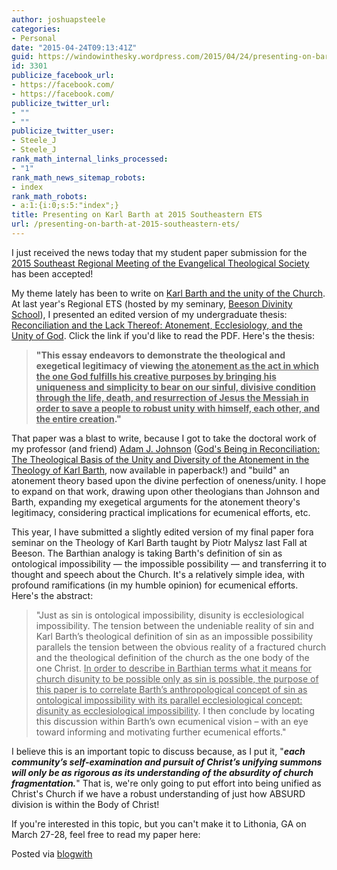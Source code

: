 ```yaml
---
author: joshuapsteele
categories:
- Personal
date: "2015-04-24T09:13:41Z"
guid: https://windowinthesky.wordpress.com/2015/04/24/presenting-on-barth-at-2015-southeastern-ets/
id: 3301
publicize_facebook_url:
- https://facebook.com/
- https://facebook.com/
publicize_twitter_url:
- ""
- ""
publicize_twitter_user:
- Steele_J
- Steele_J
rank_math_internal_links_processed:
- "1"
rank_math_news_sitemap_robots:
- index
rank_math_robots:
- a:1:{i:0;s:5:"index";}
title: Presenting on Karl Barth at 2015 Southeastern ETS
url: /presenting-on-barth-at-2015-southeastern-ets/
---
```


I just received the news today that my student paper submission for the [2015 Southeast Regional Meeting of the Evangelical Theological Society](https://lru.hobsonsradius.com/ssc/eform/N70x7m7aEx6G0x67128L.ssc) has been accepted!

My theme lately has been to write on <u>Karl Barth and the unity of the Church</u>. At last year's Regional ETS (hosted by my seminary, [Beeson Divinity School](http://www.beesondivinity.com/)), I presented an edited version of my undergraduate thesis: [Reconciliation and the Lack Thereof: Atonement, Ecclesiology, and the Unity of God](https://joshuapsteele.com/wp-content/uploads/2014/03/steele-southeast-ets-2014-paper-final-presesntation-edit.pdf). Click the link if you'd like to read the PDF. Here's the thesis:

> **"This essay endeavors to demonstrate the theological and exegetical legitimacy of viewing <u>the atonement as the act in which the one God fulfills his creative purposes by bringing his uniqueness and simplicity to bear on our sinful, divisive condition through the life, death, and resurrection of Jesus the Messiah in order to save a people to robust unity with himself, each other, and the entire creation</u>."**

That paper was a blast to write, because I got to take the doctoral work of my professor (and friend) [Adam J. Johnson](http://academics.biola.edu/torrey/about/people/faculty/adam-johnson/) ([God's Being in Reconciliation: The Theological Basis of the Unity and Diversity of the Atonement in the Theology of Karl Barth](http://www.amazon.com/Gods-Being-Reconciliation-Theological-Systematic/dp/0567123456), now available in paperback!) and "build" an atonement theory based upon the divine perfection of oneness/unity. I hope to expand on that work, drawing upon other theologians than Johnson and Barth, expanding my exegetical arguments for the atonement theory's legitimacy, considering practical implications for ecumenical efforts, etc.

This year, I have submitted a slightly edited version of my final paper fora seminar on the Theology of Karl Barth taught by Piotr Malysz last Fall at Beeson. The Barthian analogy is taking Barth's definition of sin as ontological impossibility — the impossible possibility — and transferring it to thought and speech about the Church. It's a relatively simple idea, with profound ramifications (in my humble opinion) for ecumenical efforts. Here's the abstract:

> "Just as sin is ontological impossibility, disunity is ecclesiological impossibility. The tension between the undeniable reality of sin and Karl Barth’s theological definition of sin as an impossible possibility parallels the tension between the obvious reality of a fractured church and the theological definition of the church as the one body of the one Christ. <u>In order to describe in Barthian terms what it means for church disunity to be possible only as sin is possible, the purpose of this paper is to correlate Barth’s anthropological concept of sin as ontological impossibility with its parallel ecclesiological concept: disunity as ecclesiological impossibility</u>. I then conclude by locating this discussion within Barth’s own ecumenical vision – with an eye toward informing and motivating further ecumenical efforts."

I believe this is an important topic to discuss because, as I put it, "***each community’s self-examination and pursuit of Christ’s unifying summons will only be as rigorous as its understanding of the absurdity of church fragmentation.***" That is, we're only going to put effort into being unified as Christ's Church if we have a robust understanding of just how ABSURD division is within the Body of Christ!

If you're interested in this topic, but you can't make it to Lithonia, GA on March 27-28, feel free to read my paper here:

Posted via [blogwith](http://blogwith.co)